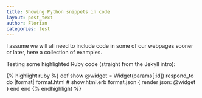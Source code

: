 ```yaml
---
title: Showing Python snippets in code
layout: post_text
author: Florian	
categories: test
---
```


I assume we will all need to include code in some of our webpages sooner or later, here a collection of
 examples.


Testing some highlighted Ruby code (straight from the Jekyll intro):

{% highlight ruby %}
def show
  @widget = Widget(params[:id])
  respond_to do |format|
    format.html # show.html.erb
    format.json { render json: @widget }
  end
end
{% endhighlight %}